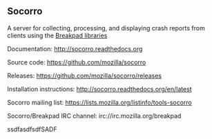 Socorro
-------

A server for collecting, processing, and displaying crash reports from
clients using the [Breakpad libraries](http://code.google.com/p/google-breakpad/)

Documentation:
http://socorro.readthedocs.org

Source code:
https://github.com/mozilla/socorro

Releases:
https://github.com/mozilla/socorro/releases

Installation instructions:
http://socorro.readthedocs.org/en/latest

Socorro mailing list:
https://lists.mozilla.org/listinfo/tools-socorro

Socorro/Breakpad IRC channel:
irc://irc.mozilla.org/breakpad

ssdfasdfsdfSADF